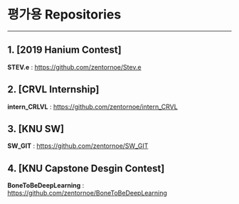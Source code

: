 # 평가용 Repositories
* * *
## 1. [2019 Hanium Contest]
**STEV.e** : https://github.com/zentornoe/Stev.e

## 2. [CRVL Internship]
**intern_CRLVL** : https://github.com/zentornoe/intern_CRVL

## 3. [KNU SW]
**SW_GIT** : https://github.com/zentornoe/SW_GIT

## 4. [KNU Capstone Desgin Contest]
**BoneToBeDeepLearning** : https://github.com/zentornoe/BoneToBeDeepLearning
